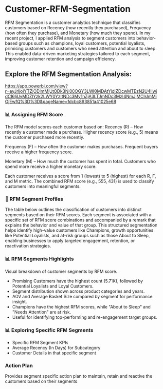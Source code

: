 # Customer-RFM-Segmentation
RFM Segmentation is a customer analytics technique that classifies customers based on Recency (how recently they purchased), Frequency (how often they purchase), and Monetary (how much they spend). In my recent project, I applied RFM analysis to segment customers into behavior-based groups such as champions, loyal customers, potential loyalists, primising customers and customers who need attention and about to sleep. This enabled data-driven marketing strategies tailored to each segment, improving customer retention and campaign efficiency.
## Explore the RFM Segmentation Analysis:
https://app.powerbi.com/view?r=eyJrIjoiYTZjODlmMjUtODk3Ni00OGY3LWI0MDAtYjdlZDcwMTEzN2U4IiwidCI6IjUyMDZlYzk2LWY0YzItNDc3My1hZjA3LTJmNDc3MzI4NmJjMCIsImMiOjEwfQ%3D%3D&pageName=fdcbc893851a41025e68

### 📊 Assigning RFM Score
The RFM model scores each customer based on:
Recency (R) – How recently a customer made a purchase.
Higher recency score (e.g., 5) means the customer purchased more recently.

Frequency (F) – How often the customer makes purchases.
Frequent buyers receive a higher frequency score.

Monetary (M) – How much the customer has spent in total.
Customers who spend more receive a higher monetary score.

Each customer receives a score from 1 (lowest) to 5 (highest) for each R, F, and M metric. The combined RFM score (e.g., 555, 431) is used to classify customers into meaningful segments.

### 🧩 RFM Segment Profiles
The table below outlines the classification of customers into distinct segments based on their RFM scores. Each segment is associated with a specific set of RFM score combinations and accompanied by a remark that explains the behavior and value of that group. This structured segmentation helps identify high-value customers like Champions, growth opportunities like Potential Loyalists, and at-risk groups such as those About to Sleep, enabling businesses to apply targeted engagement, retention, or reactivation strategies.

### 📊 RFM Segments Highlights
Visual breakdown of customer segments by RFM score.
- Promising Customers have the highest count (5.71K), followed by Potential Loyalists and Loyal Customers.
- Segment distribution shown across product categories and years.
- AOV and Average Basket Size compared by segment for performance insight.
- Champions have the highest RFM scores, while "About to Sleep" and "Needs Attention" are at risk.
- Useful for identifying top-performing and re-engagement target groups.

### 📊 Exploring Specific RFM Segments
- Specific RFM Segment KPIs
- Average Recency (In Days) for Subcategory
- Customer Details in that specific segment

### Action Plan
Provides segment specific action plan to maintain, retain and reactive the customers based on their segments

